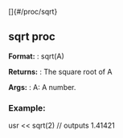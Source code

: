 []{#/proc/sqrt}
## sqrt proc
**Format:**
:   sqrt(A)
<!-- -->
**Returns:**
:   The square root of A
<!-- -->
**Args:**
:   A: A number.
### Example:
usr \<\< sqrt(2) // outputs 1.41421